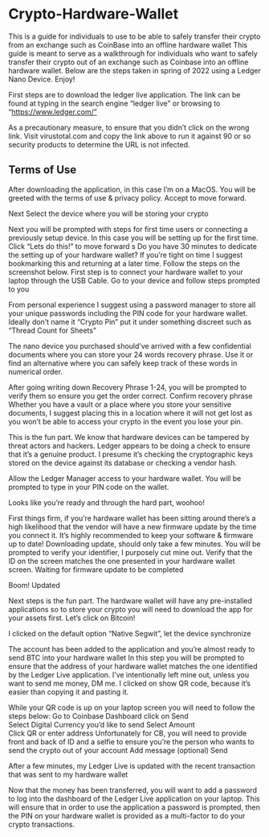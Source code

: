 # Crypto-Hardware-Wallet
This is a guide for individuals to use to be able to safely transfer their crypto from an exchange such as CoinBase into an offline hardware wallet
This guide is meant to serve as a walkthrough for individuals who want to safely transfer their crypto out of an exchange such as Coinbase into an offline hardware wallet. Below are the steps taken in spring of 2022 using a Ledger Nano Device. Enjoy! 


First steps are to download the ledger live application. The link can be found at typing in the search engine “ledger live” or browsing to “https://www.ledger.com/”

As a precautionary measure, to ensure that you didn’t click on the wrong link. Visit virustotal.com and copy the link above to run it against 90 or so security products to determine the URL is not infected. 


## Terms of Use
After downloading the application, in this case I’m on a MacOS. You will be greeted with the terms of use & privacy policy. Accept to move forward. 

Next Select the device where you will be storing your crypto

Next you will be prompted with steps for first time users or connecting a previously setup device. In this case you will be setting up for the first time. 
Click “Lets do this!” to move forward
s
Do you have 30 minutes to dedicate the setting up of your hardware wallet? If you’re tight on time I suggest bookmarking this and returning at a later time. 
Follow the steps on the screenshot below. First step is to connect your hardware wallet to your laptop through the USB Cable. Go to your device and follow steps prompted to you

From personal experience I suggest using a password manager to store all your unique passwords including the PIN code for your hardware wallet. Ideally don’t name it “Crypto Pin” put it under something discreet such as “Thread Count for Sheets” 

The nano device you purchased should’ve arrived with a few confidential documents where you can store your 24 words recovery phrase. Use it or find an alternative where you can safely keep track of these words in numerical order. 

After going writing down Recovery Phrase 1-24, you will be prompted to verify them so ensure you get the order correct. 
Confirm recovery phrase
Whether you have a vault or a place where you store your sensitive documents, I suggest placing this in a location where it will not get lost as you won’t be able to access your crypto in the event you lose your pin. 

This is the fun part. We know that hardware devices can be tampered by threat actors and hackers. Ledger appears to be doing a check to ensure that it’s a genuine product. I presume it’s checking the cryptographic keys stored on the device against its database or checking a vendor hash. 


Allow the Ledger Manager access to your hardware wallet. You will be prompted to type in your PIN code on the wallet. 

Looks like you’re ready and through the hard part, woohoo! 

First things firm, if you’re hardware wallet has been sitting around there’s a high likelihood that the vendor will have a new firmware update by the time you connect it. It’s highly recommended to keep your software & firmware up to date! 
Downloading update, should only take a few minutes. 
You will be prompted to verify your identifier, I purposely cut mine out. Verify that the ID on the screen matches the one presented in your hardware wallet screen. 
Waiting for firmware update to be completed

Boom! Updated

Next steps is the fun part. The hardware wallet will have any pre-installed applications so to store your crypto you will need to download the app for your assets first. Let’s click on Bitcoin! 

I clicked on the default option “Native Segwit”, let the device synchronize

The account has been added to the application and you’re almost ready to send BTC into your hardware wallet
In this step you will be prompted to ensure that the address of your hardware wallet matches the one identified by the Ledger Live application. I’ve intentionally left mine out, unless you want to send me money, DM me. I clicked on show QR code, because it’s easier than copying it and pasting it. 


While your QR code is up on your laptop screen you will need to follow the steps below: 
Go to Coinbase Dashboard 
click on Send  
Select Digital Currency you’d like to send 
Select Amount  
Click QR or enter address 
Unfortunately for CB, you will need to provide front and back of ID and a selfie to ensure you’re the person who wants to send the crypto out of your account
Add message (optional)
Send


After a few minutes, my Ledger Live is updated with the recent transaction that was sent to my hardware wallet


Now that the money has been transferred, you will want to add a password to log into the dashboard of the Ledger Live application on your laptop. This will ensure that in order to use the application a password is prompted, then the PIN on your hardware wallet is provided as a multi-factor to do your crypto transactions. 



